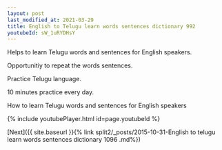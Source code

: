 ```yaml
---
layout: post
last_modified_at: 2021-03-29
title: English to Telugu learn words sentences dictionary 992 
youtubeId: sW_1uRYDHsY
---
```

 
 
Helps to learn Telugu words and sentences for English speakers.

Opportunitiy to repeat the words sentences. 

Practice Telugu language. 
 
10 minutes practice every day. 
 
How to learn Telugu words and sentences for English speakers 
 
{% include youtubePlayer.html id=page.youtubeId %}
 
 
[Next]({{ site.baseurl }}{% link  split2/_posts/2015-10-31-English to telugu learn words sentences dictionary 1096 .md%})
 
